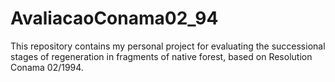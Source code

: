 # AvaliacaoConama02_94
This repository contains my personal project for evaluating the successional stages of regeneration in fragments of native forest, based on Resolution Conama 02/1994.
